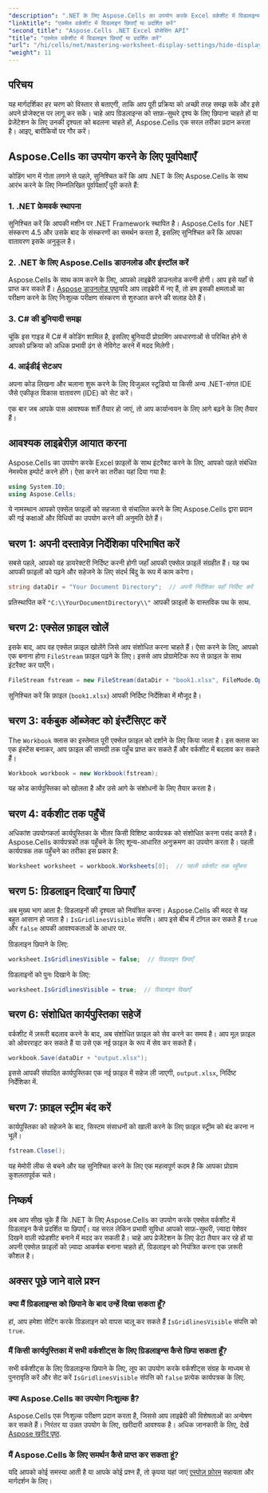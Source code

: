 ```yaml
---
"description": ".NET के लिए Aspose.Cells का उपयोग करके Excel वर्कशीट में ग्रिडलाइन्स को आसानी से छिपाने या प्रदर्शित करने का तरीका जानें। यह विस्तृत ट्यूटोरियल चरण-दर-चरण निर्देशों को शामिल करता है।"
"linktitle": "एक्सेल वर्कशीट में ग्रिडलाइन छिपाएँ या प्रदर्शित करें"
"second_title": "Aspose.Cells .NET Excel प्रोसेसिंग API"
"title": "एक्सेल वर्कशीट में ग्रिडलाइन छिपाएँ या प्रदर्शित करें"
"url": "/hi/cells/net/mastering-worksheet-display-settings/hide-display-gridlines/"
"weight": 11
---
```


## परिचय

यह मार्गदर्शिका हर चरण को विस्तार से बताएगी, ताकि आप पूरी प्रक्रिया को अच्छी तरह समझ सकें और इसे अपने प्रोजेक्ट्स पर लागू कर सकें। चाहे आप ग्रिडलाइन्स को साफ़-सुथरे दृश्य के लिए छिपाना चाहते हों या प्रेजेंटेशन के लिए उनकी दृश्यता को बदलना चाहते हों, Aspose.Cells एक सरल तरीका प्रदान करता है। आइए, बारीकियों पर गौर करें।

## Aspose.Cells का उपयोग करने के लिए पूर्वापेक्षाएँ

कोडिंग भाग में गोता लगाने से पहले, सुनिश्चित करें कि आप .NET के लिए Aspose.Cells के साथ आरंभ करने के लिए निम्नलिखित पूर्वापेक्षाएँ पूरी करते हैं:

### 1. .NET फ्रेमवर्क स्थापना
सुनिश्चित करें कि आपकी मशीन पर .NET Framework स्थापित है। Aspose.Cells for .NET संस्करण 4.5 और उसके बाद के संस्करणों का समर्थन करता है, इसलिए सुनिश्चित करें कि आपका वातावरण इसके अनुकूल है।

### 2. .NET के लिए Aspose.Cells डाउनलोड और इंस्टॉल करें
Aspose.Cells के साथ काम करने के लिए, आपको लाइब्रेरी डाउनलोड करनी होगी। आप इसे यहाँ से प्राप्त कर सकते हैं। [Aspose डाउनलोड पृष्ठ](https://releases.aspose.com/cells/net/)यदि आप लाइब्रेरी में नए हैं, तो हम इसकी क्षमताओं का परीक्षण करने के लिए निःशुल्क परीक्षण संस्करण से शुरुआत करने की सलाह देते हैं।

### 3. C# की बुनियादी समझ
चूंकि इस गाइड में C# में कोडिंग शामिल है, इसलिए बुनियादी प्रोग्रामिंग अवधारणाओं से परिचित होने से आपको प्रक्रिया को अधिक प्रभावी ढंग से नेविगेट करने में मदद मिलेगी।

### 4. आईडीई सेटअप
अपना कोड लिखना और चलाना शुरू करने के लिए विजुअल स्टूडियो या किसी अन्य .NET-संगत IDE जैसे एकीकृत विकास वातावरण (IDE) को सेट करें।

एक बार जब आपके पास आवश्यक शर्तें तैयार हो जाएं, तो आप कार्यान्वयन के लिए आगे बढ़ने के लिए तैयार हैं।

## आवश्यक लाइब्रेरीज़ आयात करना

Aspose.Cells का उपयोग करके Excel फ़ाइलों के साथ इंटरैक्ट करने के लिए, आपको पहले संबंधित नेमस्पेस इम्पोर्ट करने होंगे। ऐसा करने का तरीका यहां दिया गया है:

```csharp
using System.IO;
using Aspose.Cells;
```

ये नामस्थान आपको एक्सेल फाइलों को सहजता से संचालित करने के लिए Aspose.Cells द्वारा प्रदान की गई कक्षाओं और विधियों का उपयोग करने की अनुमति देते हैं।

## चरण 1: अपनी दस्तावेज़ निर्देशिका परिभाषित करें

सबसे पहले, आपको वह डायरेक्टरी निर्दिष्ट करनी होगी जहाँ आपकी एक्सेल फ़ाइलें संग्रहीत हैं। यह पथ आपकी फ़ाइलों को पढ़ने और सहेजने के लिए संदर्भ बिंदु के रूप में काम करेगा।

```csharp
string dataDir = "Your Document Directory";  // अपनी निर्देशिका यहाँ निर्दिष्ट करें
```

प्रतिस्थापित करें `"C:\\YourDocumentDirectory\\"` आपकी फ़ाइलों के वास्तविक पथ के साथ.

## चरण 2: एक्सेल फ़ाइल खोलें

इसके बाद, आप वह एक्सेल फ़ाइल खोलेंगे जिसे आप संशोधित करना चाहते हैं। ऐसा करने के लिए, आपको एक बनाना होगा `FileStream` फ़ाइल पढ़ने के लिए। इससे आप प्रोग्रामेटिक रूप से फ़ाइल के साथ इंटरैक्ट कर पाएँगे।

```csharp
FileStream fstream = new FileStream(dataDir + "book1.xlsx", FileMode.Open);
```

सुनिश्चित करें कि फ़ाइल (`book1.xlsx`) आपकी निर्दिष्ट निर्देशिका में मौजूद है।

## चरण 3: वर्कबुक ऑब्जेक्ट को इंस्टैंसिएट करें

The `Workbook` क्लास का इस्तेमाल पूरी एक्सेल फ़ाइल को दर्शाने के लिए किया जाता है। इस क्लास का एक इंस्टेंस बनाकर, आप फ़ाइल की सामग्री तक पहुँच प्राप्त कर सकते हैं और वर्कशीट में बदलाव कर सकते हैं।

```csharp
Workbook workbook = new Workbook(fstream);
```

यह कोड कार्यपुस्तिका को खोलता है और उसे आगे के संशोधनों के लिए तैयार करता है।

## चरण 4: वर्कशीट तक पहुँचें

अधिकांश उपयोगकर्ता कार्यपुस्तिका के भीतर किसी विशिष्ट कार्यपत्रक को संशोधित करना पसंद करते हैं। Aspose.Cells कार्यपत्रकों तक पहुँचने के लिए शून्य-आधारित अनुक्रमण का उपयोग करता है। पहली कार्यपत्रक तक पहुँचने का तरीका इस प्रकार है:

```csharp
Worksheet worksheet = workbook.Worksheets[0];  // पहली वर्कशीट तक पहुँचना
```

## चरण 5: ग्रिडलाइन दिखाएँ या छिपाएँ

अब मुख्य भाग आता है: ग्रिडलाइनों की दृश्यता को नियंत्रित करना। Aspose.Cells की मदद से यह बहुत आसान हो जाता है। `IsGridlinesVisible` संपत्ति। आप इसे बीच में टॉगल कर सकते हैं `true` और `false` आपकी आवश्यकताओं के आधार पर.

ग्रिडलाइन छिपाने के लिए:

```csharp
worksheet.IsGridlinesVisible = false;  // ग्रिडलाइन छिपाएँ
```

ग्रिडलाइनों को पुनः दिखाने के लिए:

```csharp
worksheet.IsGridlinesVisible = true;  // ग्रिडलाइन दिखाएँ
```

## चरण 6: संशोधित कार्यपुस्तिका सहेजें

वर्कशीट में ज़रूरी बदलाव करने के बाद, अब संशोधित फ़ाइल को सेव करने का समय है। आप मूल फ़ाइल को ओवरराइट कर सकते हैं या उसे एक नई फ़ाइल के रूप में सेव कर सकते हैं।

```csharp
workbook.Save(dataDir + "output.xlsx");
```

इससे आपकी संपादित कार्यपुस्तिका एक नई फ़ाइल में सहेज ली जाएगी, `output.xlsx`, निर्दिष्ट निर्देशिका में.

## चरण 7: फ़ाइल स्ट्रीम बंद करें

कार्यपुस्तिका को सहेजने के बाद, सिस्टम संसाधनों को खाली करने के लिए फ़ाइल स्ट्रीम को बंद करना न भूलें।

```csharp
fstream.Close();
```

यह मेमोरी लीक से बचने और यह सुनिश्चित करने के लिए एक महत्वपूर्ण कदम है कि आपका प्रोग्राम कुशलतापूर्वक चले।

## निष्कर्ष

अब आप सीख चुके हैं कि .NET के लिए Aspose.Cells का उपयोग करके एक्सेल वर्कशीट में ग्रिडलाइन कैसे प्रदर्शित या छिपाएँ। यह सरल लेकिन प्रभावी सुविधा आपको साफ़-सुथरी, ज़्यादा पेशेवर दिखने वाली स्प्रेडशीट बनाने में मदद कर सकती है। चाहे आप प्रेजेंटेशन के लिए डेटा तैयार कर रहे हों या अपनी एक्सेल फ़ाइलों को ज़्यादा आकर्षक बनाना चाहते हों, ग्रिडलाइन को नियंत्रित करना एक ज़रूरी कौशल है।

## अक्सर पूछे जाने वाले प्रश्न

### क्या मैं ग्रिडलाइन्स को छिपाने के बाद उन्हें दिखा सकता हूँ?
हां, आप हमेशा सेटिंग करके ग्रिडलाइन को वापस चालू कर सकते हैं `IsGridlinesVisible` संपत्ति को `true`.

### मैं किसी कार्यपुस्तिका में सभी वर्कशीट्स के लिए ग्रिडलाइन्स कैसे छिपा सकता हूँ?
सभी वर्कशीट्स के लिए ग्रिडलाइन्स छिपाने के लिए, लूप का उपयोग करके वर्कशीट्स संग्रह के माध्यम से पुनरावृति करें और सेट करें `IsGridlinesVisible` संपत्ति को `false` प्रत्येक कार्यपत्रक के लिए.

### क्या Aspose.Cells का उपयोग निःशुल्क है?
Aspose.Cells एक निःशुल्क परीक्षण प्रदान करता है, जिससे आप लाइब्रेरी की विशेषताओं का अन्वेषण कर सकते हैं। निरंतर या उन्नत उपयोग के लिए, खरीदारी आवश्यक है। अधिक जानकारी के लिए, देखें [Aspose खरीद पृष्ठ](https://purchase.aspose.com/buy).

### मैं Aspose.Cells के लिए समर्थन कैसे प्राप्त कर सकता हूं?
यदि आपको कोई समस्या आती है या आपके कोई प्रश्न हैं, तो कृपया यहां जाएं [एस्पोज़ फ़ोरम](https://forum.aspose.com/c/cells/9) सहायता और मार्गदर्शन के लिए।